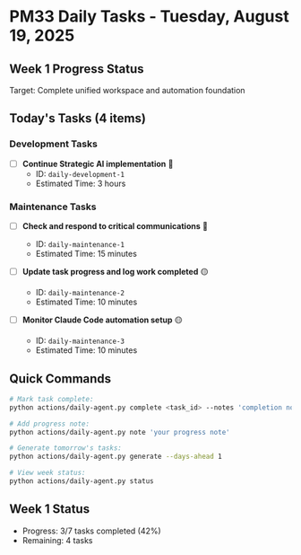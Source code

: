 # PM33 Daily Tasks - Tuesday, August 19, 2025

## Week 1 Progress Status
Target: Complete unified workspace and automation foundation

## Today's Tasks (4 items)

### Development Tasks
- [ ] **Continue Strategic AI implementation** 🔴
  - ID: `daily-development-1`
  - Estimated Time: 3 hours

### Maintenance Tasks
- [ ] **Check and respond to critical communications** 🔴
  - ID: `daily-maintenance-1`
  - Estimated Time: 15 minutes

- [ ] **Update task progress and log work completed** 🟡
  - ID: `daily-maintenance-2`
  - Estimated Time: 10 minutes

- [ ] **Monitor Claude Code automation setup** 🟡
  - ID: `daily-maintenance-3`
  - Estimated Time: 10 minutes

## Quick Commands
```bash
# Mark task complete:
python actions/daily-agent.py complete <task_id> --notes 'completion notes'

# Add progress note:
python actions/daily-agent.py note 'your progress note'

# Generate tomorrow's tasks:
python actions/daily-agent.py generate --days-ahead 1

# View week status:
python actions/daily-agent.py status
```

## Week 1 Status
- Progress: 3/7 tasks completed (42%)
- Remaining: 4 tasks
